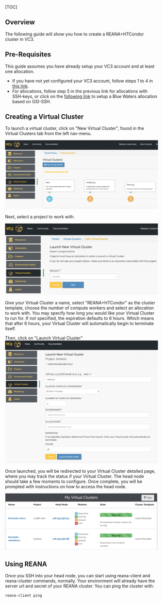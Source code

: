 [TOC]

## Overview

The following guide will show you how to create a REANA+HTCondor cluster in VC3.

## Pre-Requisites
This guide assumes you have already setup your VC3 account and at least one allocation. 
- If you have not yet configured your VC3 account, follow steps 1 to 4 in [this link](https://docs.virtualclusters.org/userguide/gettingstarted/).
- For allocations, follow step 5 in the previous link for allocations with SSH-keys, or click on the [following link](https://github.com/vc3-project/vc3-mkdocs/blob/master/docs/userguide/bluewaters.md) to setup a Blue Waters allocation based on GSI-SSH.

## Creating a Virtual Cluster
To launch a virtual cluster, click on "New Virtual Cluster", found in the Virtual Clusters tab from the left nav-menu.

![step1a](../img/reana/01_reana_vc1.png)

Next, select a project to work with.

![step1a](../img/reana/01_reana_vc2.png)

Give your Virtual Cluster a name, select "REANA+HTCondor" as the cluster template, choose
the number of compute workers and select an allocation to work with.
You may specify how long you would like your Virtual Cluster to run for. If not
specified, the expiration defaults to 6 hours. Which means that after 6 hours,
your Virtual Cluster will automatically begin to terminate itself.

Then, click on "Launch Virtual Cluster"
![step1a](../img/reana/01_reana_vc3.png)

Once launched, you will be redirected to your Virtual Cluster detailed page,
where you may track the status if your Virtual Cluster.
The head node should take a few moments to configure.
Once complete, you will be prompted with instructions on how to access the head node.

![step1a](../img/reana/01_reana_vc4.png)

## Using REANA

Once you SSH into your head node, you can start using reana-client and reana-cluster commands, normally.
Your environment will already have the server url and secret of your REANA cluster. You can ping the cluster with:

```
reana-client ping
```
